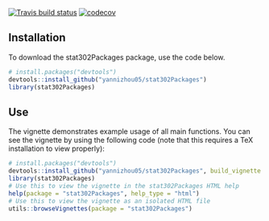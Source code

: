   <!-- badges: start -->
  [![Travis build status](https://travis-ci.org/yannizhou05/stat302Packages.svg?branch=master)](https://travis-ci.org/yannizhou05/stat302Packages)
  [![codecov](https://codecov.io/gh/yannizhou05/stat302Packages/branch/master/graph/badge.svg)](https://codecov.io/gh/yannizhou05/stat302Packages)
  <!-- badges: end -->

## Installation

To download the stat302Packages package, use the code below.

``` r
# install.packages("devtools")
devtools::install_github("yannizhou05/stat302Packages")
library(stat302Packages)
```

## Use

The vignette demonstrates example usage of all main functions. You can see the vignette by using the following code (note that this requires a TeX installation to view properly):

``` r
# install.packages("devtools")
devtools::install_github("yannizhou05/stat302Packages", build_vignette = TRUE, build_opts = c())
library(stat302Packages)
# Use this to view the vignette in the stat302Packages HTML help
help(package = "stat302Packages", help_type = "html")
# Use this to view the vignette as an isolated HTML file
utils::browseVignettes(package = "stat302Packages")
```
